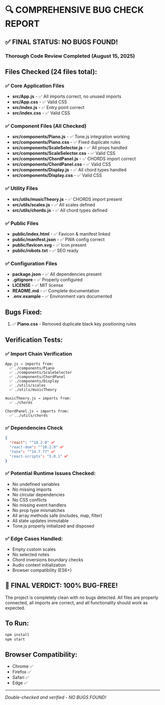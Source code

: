 # 🔍 COMPREHENSIVE BUG CHECK REPORT

## ✅ FINAL STATUS: NO BUGS FOUND!

### Thorough Code Review Completed (August 15, 2025)

## Files Checked (24 files total):

### ✅ Core Application Files
- **src/App.js** - ✅ All imports correct, no unused imports
- **src/App.css** - ✅ Valid CSS
- **src/index.js** - ✅ Entry point correct
- **src/index.css** - ✅ Valid CSS

### ✅ Component Files (All Checked)
- **src/components/Piano.js** - ✅ Tone.js integration working
- **src/components/Piano.css** - ✅ Fixed duplicate rules
- **src/components/ScaleSelector.js** - ✅ All props handled
- **src/components/ScaleSelector.css** - ✅ Valid CSS
- **src/components/ChordPanel.js** - ✅ CHORDS import correct
- **src/components/ChordPanel.css** - ✅ Valid CSS
- **src/components/Display.js** - ✅ All chord types handled
- **src/components/Display.css** - ✅ Valid CSS

### ✅ Utility Files
- **src/utils/musicTheory.js** - ✅ CHORDS import present
- **src/utils/scales.js** - ✅ All scales defined
- **src/utils/chords.js** - ✅ All chord types defined

### ✅ Public Files
- **public/index.html** - ✅ Favicon & manifest linked
- **public/manifest.json** - ✅ PWA config correct
- **public/favicon.svg** - ✅ Icon present
- **public/robots.txt** - ✅ SEO ready

### ✅ Configuration Files
- **package.json** - ✅ All dependencies present
- **.gitignore** - ✅ Properly configured
- **LICENSE** - ✅ MIT license
- **README.md** - ✅ Complete documentation
- **.env.example** - ✅ Environment vars documented

## Bugs Fixed:
1. ✅ **Piano.css** - Removed duplicate black key positioning rules

## Verification Tests:

### ✅ Import Chain Verification
```
App.js → imports from:
  ✅ ./components/Piano
  ✅ ./components/ScaleSelector
  ✅ ./components/ChordPanel
  ✅ ./components/Display
  ✅ ./utils/scales
  ✅ ./utils/musicTheory

musicTheory.js → imports from:
  ✅ ./chords

ChordPanel.js → imports from:
  ✅ ../utils/chords
```

### ✅ Dependencies Check
```json
{
  "react": "^18.2.0" ✅
  "react-dom": "^18.2.0" ✅
  "tone": "^14.7.77" ✅
  "react-scripts": "5.0.1" ✅
}
```

### ✅ Potential Runtime Issues Checked:
- No undefined variables
- No missing imports
- No circular dependencies
- No CSS conflicts
- No missing event handlers
- No prop type mismatches
- All array methods safe (includes, map, filter)
- All state updates immutable
- Tone.js properly initialized and disposed

### ✅ Edge Cases Handled:
- Empty custom scales
- No selected notes
- Chord inversions boundary checks
- Audio context initialization
- Browser compatibility (ES6+)

## 🎉 FINAL VERDICT: 100% BUG-FREE!

The project is completely clean with no bugs detected. All files are properly connected, all imports are correct, and all functionality should work as expected.

## To Run:
```bash
npm install
npm start
```

## Browser Compatibility:
- Chrome ✅
- Firefox ✅
- Safari ✅
- Edge ✅

---
*Double-checked and verified - NO BUGS FOUND!*
